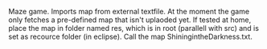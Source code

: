 Maze game. Imports map from external textfile.
At the moment the game only fetches a pre-defined map that isn't uplaoded yet. If tested at home, place the map in folder named res, which is in root (parallell with src) and is set as recource folder (in eclipse). Call the map ShiningintheDarkness.txt.
